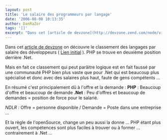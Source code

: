 ```yaml
---
layout: post
title: 'Le salaire des programmeurs par langage'
date: '2006-08-08 10:13:35'
author: DanRaZor
tags: '[]'
excerpt: "Dans cet [article de devzone](http://devzone.zend.com/node/view/id/773) on découvre le classement des langages par salaire des développeurs ( [Lien initial](http://www.bestcodingpractices.com/net_developers_make_more_money-2706.html) ).     \nPHP se trouve en deuxième position derrière .Net.  \n  \nMais en fait ce classement qui peut      …"
---
```


Dans cet [article de devzone](http://devzone.zend.com/node/view/id/773) on découvre le classement des langages par salaire des développeurs ( [Lien initial](http://www.bestcodingpractices.com/net_developers_make_more_money-2706.html) ).
PHP se trouve en deuxième position derrière .Net.

Mais en fait ce classement qui peut parâitre logique est en fait faussé par une communauté PHP bien plus vaste que pour .Net qui est beaucoup plus spécialisé et donc avec des salaires plus haut, faute de gens compétents ...

En résumé c'est principalement dû à l'offre et la demande :   **PHP** : Beaucoup d'offre et beaucoup de demande   **.Net** : Peu d'offres et beaucoup de demandes = position de force pour le salarié.

_NDLR :_ Offre = personne disponible / Demande = Poste dans une entreprise ...

Et la règle de l'openSource, change un peu aussi la donne ... PHP étant plus ouvert, les compétences sont plus faciles à trouver ou à former ... contrairement à .Net ...
